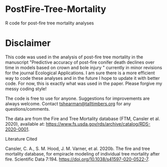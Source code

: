# PostFire-Tree-Mortality
R code for post-fire tree mortality analyses

# Disclaimer
This code was used in the analysis of post-fire tree mortality in the manuscript "Predictive accuracy of post-fire conifer death declines over time in models based on crown and bole injury " currently in minor revisions for the journal Ecological Applications. I am sure there is a more efficient way to code these analyses and in the future I hope to update it with better code. For now, this is exactly what was used in the paper. Please forgive my messy coding style!

The code is free to use for anyone. Suggestions for improvements are always welcome. Contact tshearman@talltimbers.org for any questions/comments.

The data are from the Fire and Tree Mortality database (FTM, Cansler et al. 2020), available at: https://www.fs.usda.gov/rds/archive/catalog/RDS-2020-0001.

Literature Cited

Cansler, C. A., S. M. Hood, J. M. Varner, et al. 2020b. The fire and tree mortality database, for empiracle modeling of individual tree mortality after fire. Scientific Data 7:194. https://doi.org/10.1038/s41597-020-0522-7.
